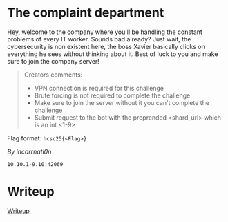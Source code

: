 # The complaint department

Hey, welcome to the company where you'll be handling the constant problems of every IT worker. Sounds bad already? Just wait, the cybersecurity is non existent here, the boss Xavier basically clicks on everything he sees without thinking about it. Best of luck to you and make sure to join the company server!

> Creators comments:
> - VPN connection is required for this challenge
> - Brute forcing is not required to complete the challenge
> - Make sure to join the server without it you can't complete the challenge
> - Submit request to the bot with the preprended <shard_url> which is an int <1-9>

Flag format: `hcsc25{<Flag>}` 

*By incarrnati0n*

`10.10.1-9.10:42069`

# Writeup

[Writeup](WRITEUP.md)
